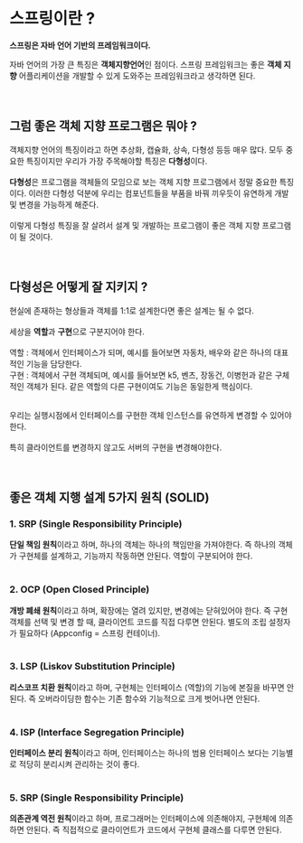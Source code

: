 # 스프링이란 ?

**스프링은 자바 언어 기반의 프레임워크이다.** <br>

자바 언어의 가장 큰 특징은 **객체지향언어**인 점이다. 스프링 프레임워크는 좋은 **객체 지향** 어플리케이션을 개발할 수 있게 도와주는 프레임워크라고 생각하면 된다. <br><br><br>

## 그럼 좋은 객체 지향 프로그램은 뭐야 ?
객체지향 언어의 특징이라고 하면 추상화, 캡슐화, 상속, 다형성 등등 매우 많다. 모두 중요한 특징이지만 우리가 가장 주목해야할 특징은 **다형성**이다. <br><br>
**다형성**은 프로그램을 객체들의 모임으로 보는 객체 지향 프로그램에서 정말 중요한 특징이다. 이러한 다형성 덕분에 우리는 컴포넌트들을 부품을 바꿔 끼우듯이 유연하게 개발 및 변경을 가능하게 해준다. <br><br>
이렇게 다형성 특징을 잘 살려서 설계 및 개발하는 프로그램이 좋은 객체 지향 프로그램이 될 것이다. <br><br><br>

## 다형성은 어떻게 잘 지키지 ?
현실에 존재하는 형상들과 객체를 1:1로 설계한다면 좋은 설계는 될 수 없다. <br><br>
세상을 **역할**과 **구현**으로 구분지어야 한다.<br><br>
역할 : 객체에서 인터페이스가 되며, 예시를 들어보면 자동차, 배우와 같은 하나의 대표적인 기능을 담당한다.<br>
구현 : 객체에서 구현 객체되며, 예시를 들어보면 k5, 벤츠, 장동건, 이병헌과 같은 구체적인 객체가 된다. 같은 역할의 다른 구현이여도 기능은 동일한게 핵심이다.<br><br>

우리는 실행시점에서 인터페이스를 구현한 객체 인스턴스를 유연하게 변경할 수 있어야 한다.<br><br>
특히 클라이언트를 변경하지 않고도 서버의 구현을 변경해야한다.<br><br><br>

## 좋은 객체 지행 설계 5가지 원칙 (SOLID)

### 1. SRP (Single Responsibility Principle)
**단일 책임 원칙**이라고 하며, 하나의 객체는 하나의 책임만을 가져야한다. 즉 하나의 객체가 구현체를 설계하고, 기능까지 작동하면 안된다. 역할이 구분되어야 한다.<br><br>

### 2. OCP (Open Closed Principle)
**개방 폐쇄 원칙**이라고 하며, 확장에는 열려 있지만, 변경에는 닫혀있어야 한다. 즉 구현 객체를 선택 및 변경 할 때, 클라이언트 코드를 직접 다루면 안된다. 별도의 조립 설정자가 필요하다 (Appconfig = 스프링 컨테이너).<br><br>

### 3. LSP (Liskov Substitution Principle)
**리스코프 치환 원칙**이라고 하며, 구현체는 인터페이스 (역할)의 기능에 본질을 바꾸면 안된다. 즉 오버라이딩한 함수는 기존 함수와 기능적으로 크게 벗어나면 안된다.<br><br>

### 4. ISP (Interface Segregation Principle)
**인터페이스 분리 원칙**이라고 하며, 인터페이스는 하나의 범용 인터페이스 보다는 기능별로 적당히 분리시켜 관리하는 것이 좋다.<br><br>

### 5. SRP (Single Responsibility Principle)
**의존관계 역전 원칙**이라고 하며, 프로그래머는 인터페이스에 의존해야지, 구현체에 의존하면 안된다. 즉 직접적으로 클라이언트가 코드에서 구현체 클래스를 다루면 안된다.<br><br>

<br><br>
